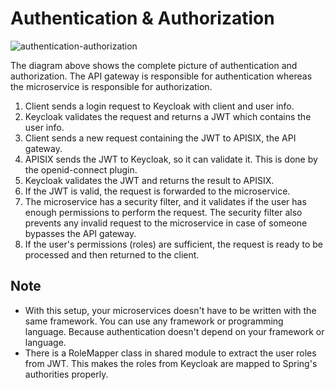 # Authentication & Authorization

![authentication-authorization](https://github.com/ahmsay/Solidvessel/assets/22731894/5158f601-c9fe-4627-b636-46fdd9a76029)

The diagram above shows the complete picture of authentication and authorization. The API gateway is responsible 
for authentication whereas the microservice is responsible for authorization.

1. Client sends a login request to Keycloak with client and user info.
2. Keycloak validates the request and returns a JWT which contains the user info.
3. Client sends a new request containing the JWT to APISIX, the API gateway.
4. APISIX sends the JWT to Keycloak, so it can validate it. This is done by the openid-connect plugin.
5. Keycloak validates the JWT and returns the result to APISIX.
6. If the JWT is valid, the request is forwarded to the microservice.
7. The microservice has a security filter, and it validates if the user has enough permissions to perform the request.
   The security filter also prevents any invalid request to the microservice in case of someone bypasses the API gateway.
8. If the user's permissions (roles) are sufficient, the request is ready to be processed and then returned to the client.

## Note
- With this setup, your microservices doesn't have to be written with the same framework. You can use any framework or
programming language. Because authentication doesn't depend on your framework or language.
- There is a RoleMapper class in shared module to extract the user roles from JWT. This makes the roles from Keycloak are 
mapped to Spring's authorities properly.
